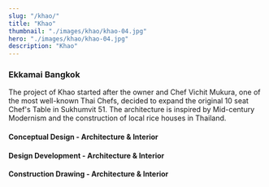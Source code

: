 ```yaml
---
slug: "/khao/"
title: "Khao"
thumbnail: "./images/khao/khao-04.jpg"
hero: "./images/khao/khao-04.jpg"
description: "Khao"
---
```


### Ekkamai Bangkok

The project of Khao started after the owner and Chef Vichit Mukura, one of the most well-known Thai Chefs, decided to expand the original 10 seat Chef's Table in Sukhumvit 51. The architecture is inspired by Mid-century Modernism and the construction of local rice houses in Thailand.

#### Conceptual Design - Architecture & Interior

#### Design Development - Architecture & Interior

#### Construction Drawing - Architecture & Interior

